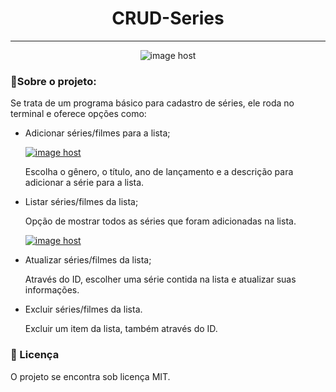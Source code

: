 <h1 align="center">CRUD-Series</h1>

-----

<p align="center"><img src="https://images2.imgbox.com/ce/02/KQuxeSgX_o.png" alt="image host"/></p>

### 🎥Sobre o projeto:

Se trata de um programa básico para cadastro de séries, ele roda no terminal e oferece opções como:

- Adicionar séries/filmes para a lista;

  <a href="https://imgbox.com/sQOTBa9D" target="_blank"><img src="https://images2.imgbox.com/83/66/sQOTBa9D_o.png" alt="image host"/></a>

  Escolha o gênero, o título, ano de lançamento e a descrição para adicionar a série para a lista. 

  

- Listar séries/filmes da lista;

  Opção de mostrar todos as séries que foram adicionadas na lista.

  <a href="https://imgbox.com/0DTblcwU" target="_blank"><img src="https://images2.imgbox.com/cc/24/0DTblcwU_o.png" alt="image host"/></a>

  

- Atualizar séries/filmes da lista;

  Através do ID, escolher uma série contida na lista e atualizar suas informações.

  

- Excluir séries/filmes da lista.

  Excluir um item da lista, também através do ID.
  
  

### 📝 Licença

O projeto se encontra sob licença MIT.





